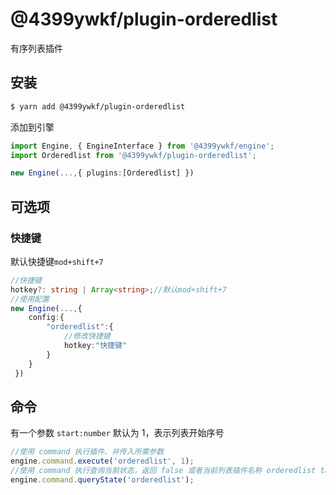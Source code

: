 # @4399ywkf/plugin-orderedlist

有序列表插件

## 安装

```bash
$ yarn add @4399ywkf/plugin-orderedlist
```

添加到引擎

```ts
import Engine, { EngineInterface } from '@4399ywkf/engine';
import Orderedlist from '@4399ywkf/plugin-orderedlist';

new Engine(...,{ plugins:[Orderedlist] })
```

## 可选项

### 快捷键

默认快捷键`mod+shift+7`

```ts
//快捷键
hotkey?: string | Array<string>;//默认mod+shift+7
//使用配置
new Engine(...,{
    config:{
        "orderedlist":{
            //修改快捷键
            hotkey:"快捷键"
        }
    }
 })
```

## 命令

有一个参数 `start:number` 默认为 1，表示列表开始序号

```ts
//使用 command 执行插件、并传入所需参数
engine.command.execute('orderedlist', 1);
//使用 command 执行查询当前状态，返回 false 或者当前列表插件名称 orderedlist tasklist unorderedlist
engine.command.queryState('orderedlist');
```
